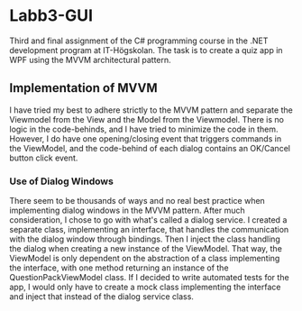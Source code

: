 # Labb3-GUI
Third and final assignment of the C# programming course in the .NET development program at IT-Högskolan.
The task is to create a quiz app in WPF using the MVVM architectural pattern.

## Implementation of MVVM
I have tried my best to adhere strictly to the MVVM pattern and separate the Viewmodel from the View and the Model from the Viewmodel. 
There is no logic in the code-behinds, and I have tried to minimize the code in them. However, I do have one opening/closing event that triggers commands in the ViewModel, and the code-behind of each dialog contains an OK/Cancel button click event.

### Use of Dialog Windows
There seem to be thousands of ways and no real best practice when implementing dialog windows in the MVVM pattern.
After much consideration, I chose to go with what's called a dialog service. 
I created a separate class, implementing an interface, that handles the communication with the dialog window through bindings.
Then I inject the class handling the dialog when creating a new instance of the ViewModel. 
That way, the ViewModel is only dependent on the abstraction of a class implementing the interface, with one method returning an instance of the QuestionPackViewModel class.
If I decided to write automated tests for the app, I would only have to create a mock class implementing the interface and inject that instead of the dialog service class.